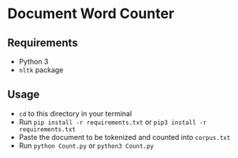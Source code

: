 # Document Word Counter

## Requirements

- Python 3
- `nltk` package

## Usage

- `cd` to this directory in your terminal
- Run `pip install -r requirements.txt` or `pip3 install -r requirements.txt`
- Paste the document to be tokenized and counted into `corpus.txt`
- Run `python Count.py` or `python3 Count.py`
